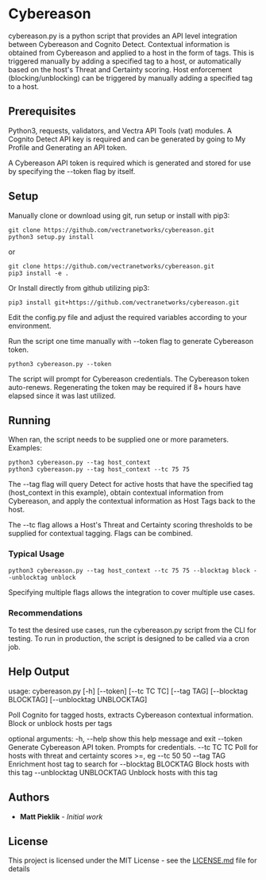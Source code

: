 # Cybereason

cybereason.py is a python script that provides an API level integration between Cybereason and Cognito Detect.
Contextual information is obtained from Cybereason and applied to a host in the form of tags.  This is triggered manually
by adding a specified tag to a host, or automatically based on the host's Threat and Certainty scoring.
Host enforcement (blocking/unblocking) can be triggered by manually adding a specified tag to a host.

## Prerequisites

Python3, requests, validators, and Vectra API Tools (vat) modules.
A Cognito Detect API key is required and can be generated by going to My Profile and Generating an API token.  

A Cybereason API token is required which is generated and stored for use by specifying the --token flag by itself.

## Setup
Manually clone or download using git, run setup or install with pip3:
```
git clone https://github.com/vectranetworks/cybereason.git
python3 setup.py install
```
or
```
git clone https://github.com/vectranetworks/cybereason.git
pip3 install -e .
```

Or Install directly from github utilizing pip3:
```
pip3 install git+https://github.com/vectranetworks/cybereason.git
```

Edit the config.py file and adjust the required variables according to your environment.

Run the script one time manually with --token flag to generate Cybereason token.

```
python3 cybereason.py --token
```
The script will prompt for Cybereason credentials.  The Cybereason token auto-renews.  Regenerating the token may be
required if 8+ hours have elapsed since it was last utilized.

## Running

When ran, the script needs to be supplied one or more parameters.  Examples:


```
python3 cybereason.py --tag host_context
python3 cybereason.py --tag host_context --tc 75 75
```

The --tag flag will query Detect for active hosts that have the specified tag (host_context in this example), 
obtain contextual information from Cybereason, and apply the contextual information as Host Tags back to the host. 

The --tc flag allows a Host's Threat and Certainty scoring thresholds to be supplied for contextual tagging.  Flags can
be combined.

### Typical Usage
```
python3 cybereason.py --tag host_context --tc 75 75 --blocktag block --unblocktag unblock
```
Specifying multiple flags allows the integration to cover multiple use cases. 

### Recommendations
To test the desired use cases, run the cybereason.py script from the CLI for testing.  To run in production, the script 
is designed to be called via a cron job.
 
 
## Help Output

usage: cybereason.py [-h] [--token] [--tc TC TC] [--tag TAG]
                     [--blocktag BLOCKTAG] [--unblocktag UNBLOCKTAG]

Poll Cognito for tagged hosts, extracts Cybereason contextual information.  Block or unblock hosts per tags

optional arguments:
  -h, --help            show this help message and exit
  --token               Generate Cybereason API token.  Prompts for credentials.
  --tc TC TC            Poll for hosts with threat and certainty scores >=, eg --tc 50 50
  --tag TAG             Enrichment host tag to search for
  --blocktag BLOCKTAG   Block hosts with this tag
  --unblocktag UNBLOCKTAG
                        Unblock hosts with this tag


## Authors

* **Matt Pieklik** - *Initial work*

## License

This project is licensed under the MIT License - see the [LICENSE.md](LICENSE.md) file for details
